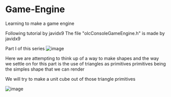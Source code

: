 # Game-Engine
Learning to make a game engine 

Following tutorial by javidx9
The file "olcConsoleGameEngine.h" is made by javidx9


Part I of this series
![image](https://github.com/Y-Alomar/Game-Engine/assets/113862815/4aca2433-df4b-4cce-9392-d47e0e199c79)

Here we are attempting to think up of a way to make shapes and the way we settle on for this part is the use of triangles as primitives
primitives being the simples shape that we can render

We will try to make a unit cube out of those triangle primitives

![image](https://github.com/Y-Alomar/Game-Engine/assets/113862815/9f794e81-6e21-4599-b221-fa4b8d40bfec)
